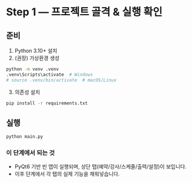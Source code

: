 
# Step 1 — 프로젝트 골격 & 실행 확인

## 준비
1) Python 3.10+ 설치
2) (권장) 가상환경 생성
```bash
python -m venv .venv
.venv\Scripts\activate  # Windows
# source .venv/bin/activate  # macOS/Linux
```
3) 의존성 설치
```bash
pip install -r requirements.txt
```

## 실행
```bash
python main.py
```

### 이 단계에서 되는 것
- PyQt6 기반 빈 앱이 실행되며, 상단 탭(예약/강사/스케줄/출력/설정)이 보입니다.
- 이후 단계에서 각 탭의 실제 기능을 채워넣습니다.
